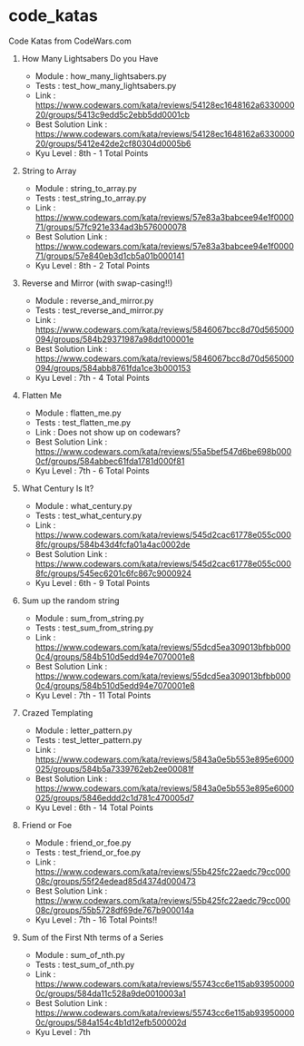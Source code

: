 # code_katas
Code Katas from CodeWars.com

1.
    How Many Lightsabers Do you Have
    - Module : how_many_lightsabers.py
    - Tests : test_how_many_lightsabers.py
    - Link : https://www.codewars.com/kata/reviews/54128ec1648162a633000020/groups/5413c9edd5c2ebb5dd0001cb
    - Best Solution Link : https://www.codewars.com/kata/reviews/54128ec1648162a633000020/groups/5412e42de2cf80304d0005b6
    - Kyu Level : 8th - 1 Total Points

2.
    String to Array
    - Module : string_to_array.py
    - Tests : test_string_to_array.py
    - Link : https://www.codewars.com/kata/reviews/57e83a3babcee94e1f000071/groups/57fc921e334ad3b576000078
    - Best Solution Link : https://www.codewars.com/kata/reviews/57e83a3babcee94e1f000071/groups/57e840eb3d1cb5a01b000141
    - Kyu Level : 8th - 2 Total Points

3.
    Reverse and Mirror (with swap-casing!!)
    - Module : reverse_and_mirror.py
    - Tests : test_reverse_and_mirror.py
    - Link : https://www.codewars.com/kata/reviews/5846067bcc8d70d565000094/groups/584b29371987a98dd100001e
    - Best Solution Link : https://www.codewars.com/kata/reviews/5846067bcc8d70d565000094/groups/584abb8761fda1ce3b000153
    - Kyu Level : 7th - 4 Total Points

4.
    Flatten Me
    - Module : flatten_me.py
    - Tests : test_flatten_me.py
    - Link : Does not show up on codewars?
    - Best Solution Link : https://www.codewars.com/kata/reviews/55a5bef547d6be698b0000cf/groups/584abbec61fda1781d000f81
    - Kyu Level : 7th - 6 Total Points

5.
    What Century Is It?
    - Module : what_century.py
    - Tests : test_what_century.py
    - Link : https://www.codewars.com/kata/reviews/545d2cac61778e055c0008fc/groups/584b43d4fcfa01a4ac0002de
    - Best Solution Link : https://www.codewars.com/kata/reviews/545d2cac61778e055c0008fc/groups/545ec6201c6fc867c9000924
    - Kyu Level : 6th - 9 Total Points

6.
    Sum up the random string
    - Module : sum_from_string.py
    - Tests : test_sum_from_string.py
    - Link : https://www.codewars.com/kata/reviews/55dcd5ea309013bfbb0000c4/groups/584b510d5edd94e7070001e8
    - Best Solution Link : https://www.codewars.com/kata/reviews/55dcd5ea309013bfbb0000c4/groups/584b510d5edd94e7070001e8
    - Kyu Level : 7th - 11 Total Points

7.
    Crazed Templating
    - Module : letter_pattern.py
    - Tests : test_letter_pattern.py
    - Link : https://www.codewars.com/kata/reviews/5843a0e5b553e895e6000025/groups/584b5a7339762eb2ee00081f
    - Best Solution Link : https://www.codewars.com/kata/reviews/5843a0e5b553e895e6000025/groups/5846eddd2c1d781c470005d7
    - Kyu Level : 6th - 14 Total Points

8.
    Friend or Foe
    - Module : friend_or_foe.py
    - Tests : test_friend_or_foe.py
    - Link : https://www.codewars.com/kata/reviews/55b425fc22aedc79cc00008c/groups/55f24edead85d4374d000473
    - Best Solution Link : https://www.codewars.com/kata/reviews/55b425fc22aedc79cc00008c/groups/55b5728df69de767b900014a
    - Kyu Level : 7th - 16 Total Points!!

9. 
    Sum of the First Nth terms of a Series
    - Module : sum_of_nth.py
    - Tests : test_sum_of_nth.py
    - Link : https://www.codewars.com/kata/reviews/55743cc6e115ab939500000c/groups/584da11c528a9de0010003a1
    - Best Solution Link : https://www.codewars.com/kata/reviews/55743cc6e115ab939500000c/groups/584a154c4b1d12efb500002d
    - Kyu Level : 7th

